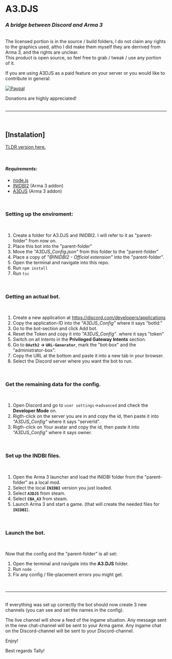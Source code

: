 # **A3.DJS**
### _A bridge between Discord and Arma 3_

<br>
The licensed portion is in the source / build folders, I do not claim any rights to the graphics used, altho I did make them myself they are derrived from Arma 3, and the rights are unclear.

<br>
This product is open source, so feel free to grab / tweak / use any portion of it.

<br>

If you are using A3DJS as a paid feature on your server or you would like to contribute  in general:


 [![Paypal](https://lh3.googleusercontent.com/vIJ7bv0rBwc3IdHaocUXloyLhJR6_vGhpwQGpXMR3ZD8dK_OnXpzPgb2FSpXnol-QipG=s80 "PaypalMe")](https://www.paypal.com/paypalme/LHartgen)

Donations are highly appreciated!
<br>
<br>
___
<br>

## **[Instalation]**

[TLDR version here.](TLDR_Guide.md)

<br>

#### _Requirements:_
* [node.js](https://nodejs.org/en/download/)
* [INIDBI2](https://steamcommunity.com/sharedfiles/filedetails/?id=1768992669&searchtext=INIDBI2) (Arma 3 addon)
* [A3DJS](https://steamcommunity.com/sharedfiles/filedetails/?id=2924824356)   (Arma 3 addon)

<br> 

### Setting up the enviroment:
<br> 

1) Create a folder for A3.DJS and  INIDBI2. 
   I will refer to it as "parent-folder" from now on.
2) Place this bot into the "parent-folder"
3) Move the  _"A3DJS_Config.json"_ from this folder to the "parent-folder"
4) Place a copy of *"@INIDBI2 - Official extension"* into the "parent-folder".
5) Open the terminal and navigate into this repo.
6) Run `npm install`
7) Run `tsc`

<br> 

### Getting an actual bot.
<br> 

1) Create a new application at https://discord.com/developers/applications
2) Copy the application-ID into the _"A3DJS_Config"_ where it says "botId:"
3) Go to the bot-section and click Add bot.
4) Reset the Token and copy it into _"A3DJS_Config"_. where it says "token"
5) Switch on all intents in the **Privileged Gateway Intents** section.
6) Go to **`OAuth2` -> `URL-Generator`**, mark the "bot-box" and the "administrator-box".
7) Copy the URL at the bottom and paste it into a new tab in your browser.
8) Select the Discord server where you want the bot to run.

<br> 

### Get the remaining data for the config.
<br> 

1) Open Discord and go to `user settings`->`advanced` and check the **Developer Mode** on.
2) Rigth-click on the server you are in and copy the id, then paste it into _"A3DJS_Config"_ where it says "serverId".
3) Rigth-click on Your avatar and copy the id, then paste it into _"A3DJS_Config"_ where it says owner.


<br> 

### Set up the INDBI files.
<br> 

1) Open the Arma 3 launcher and load the INIDBI folder from the "parent-folder" as a local mod.
2) Select the local **`INIDBI`** version you just loaded.
2) Select **`A3DJS`** from steam.
3) Select **`CBA_A3`** from steam.
4) Launch Arma 3 and start a game. (that will create the needed files for **`INIDBI`**).

<br> 

### Launch the bot.
<br> 

Now that the config and the "parent-folder" is all set:

1) Open the terminal and navigate into the **A3.DJS** folder.
2) Run `node .`
3) Fix any config / file-placement errors you might get.

<br> 

---

<br> 
If everything was set up correctly the bot should now create 3 new channels (you can see and set the names in the config).

The live channel will show a feed of the ingame situation.
Any message sent in the new chat-channel will be sent to your Arma game.
Any ingame chat on the Discord-channel will be sent to your Discord-channel.

Enjoy!


Best regards Tally!